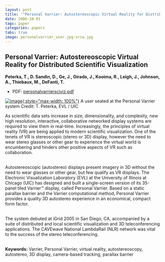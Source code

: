 ```yaml
---
layout: post
title: '"Personal Varrier: Autostereoscopic Virtual Reality for Distributed Scientific Visualization"'
date: 2006-10-01
tags: paper
categories: papers
tabs: true
image: personalvarrier_user.jpg-srcw.jpg
---
```


## Personal Varrier: Autostereoscopic Virtual Reality for Distributed Scientific Visualization
**Peterka, T., D. Sandin, D., Ge, J., Girado, J., Kooima, R., Leigh, J., Johnson, A., Thiebaux, M., DeFanti, T.**
- PDF: [personalvarriersciviz.pdf](/documents/personalvarriersciviz.pdf)


[![image](https://www.evl.uic.edu/output/originals/personalvarrier_user.jpg-srcw.jpg){:style="max-width: 100%"}](https://www.evl.uic.edu/output/originals/personalvarrier_user.jpg-srcw.jpg)
A user seated at the Personal Varrier system
Credit: T. Peterka, EVL / UIC

As scientific data sets increase in size, dimensionality, and complexity, new high resolution, interactive, collaborative networked display systems are required to view them in real-time. Increasingly, the principles of virtual reality (VR) are being applied to modern scientific visualization. One of the tenets of VR is stereoscopic (stereo or 3D) display, however the need to wear stereo glasses or other gear to experience the virtual world is encumbering and hinders other positive aspects of VR such as collaboration.<br><br>

Autostereoscopic (autostereo) displays present imagery in 3D without the need to wear glasses or other gear, but few qualify as VR displays. The Electronic Visualization Laboratory (EVL) at the University of Illinois at Chicago (UIC) has designed and built a single-screen version of its 35-panel tiled Varrier&trade; display, called Personal Varrier. Based on a static parallax barrier and the Varrier computational method, Personal Varrier provides a quality 3D autostereo experience in an economical, compact form factor.<br><br>

The system debuted at iGrid 2005 in San Diego, CA, accompanied by a suite of distributed and local scientific visualization and 3D teleconferencing applications. The CAVEwave National LambdaRail (NLR) network was vital to the success of the stereo teleconferencing.<br><br>

<strong>Keywords:</strong> Varrier, Personal Varrier, virtual reality, autostereoscopy, autostereo, 3D display, camera-based tracking, parallax barrier